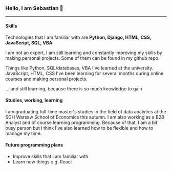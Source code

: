 ### Hello, I am Sebastian 👋
<hr></hr>

#### Skills
<p>Technologies that I am familiar with are <b>Python, Django, HTML, CSS, JavaScript, SQL, VBA.</b></p>
  <p>I am not an expert, I am still learning and constantly improving my skills by making personal projects. Some of them can be found in my github repo.</p>
<p>Things like Python, SQL/databases, VBA I've learned at the university. JavaScript, HTML, CSS I've been learning for several months during online courses and making personal projects.</p>
<p>... and still learning, because there is so much knowledge to gain</p>

#### Studies, working, learning
<p>I am graduating full-time master's studies in the field of data analytics at the SGH Warsaw School of Economics this autumn. I am also working as a B2B Analyst and of course learning programming. Because of that, I am a bit busy person but I think I've also learned how to be flexible and how to manage my time.</p>

#### Future programming plans
<ul>
  <li>Improve skills that I am familiar with</li>
  <li>Learn new things e.g. React</li>
 </ul>


<!--
**sebastian-ml/sebastian-ml** is a ✨ _special_ ✨ repository because its `README.md` (this file) appears on your GitHub profile.

Here are some ideas to get you started:

- 🔭 I’m currently working on ...
- 🌱 I’m currently learning ...
- 👯 I’m looking to collaborate on ...
- 🤔 I’m looking for help with ...
- 💬 Ask me about ...
- 📫 How to reach me: ...
- 😄 Pronouns: ...
- ⚡ Fun fact: ...
-->
